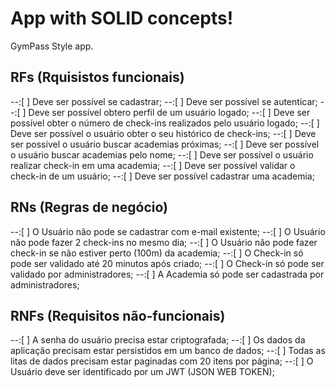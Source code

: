 # App with SOLID concepts!

GymPass Style app.

## RFs (Rquisistos funcionais)

--:[ ] Deve ser possível se cadastrar;
--:[ ] Deve ser possível se autenticar;
--:[ ] Deve ser possível obtero perfil de um usuário logado;
--:[ ] Deve ser possível obter o número de check-ins realizados pelo usuário logado;
--:[ ] Deve ser possível o usuário obter o seu histórico de check-ins;
--:[ ] Deve ser possível o usuário buscar academias próximas;
--:[ ] Deve ser possível o usuário buscar academias pelo nome;
--:[ ] Deve ser possível o usuário realizar check-in em uma academia;
--:[ ] Deve ser possível validar o check-in de um usuário;
--:[ ] Deve ser possível cadastrar uma academia;

## RNs (Regras de negócio)

--:[ ] O Usuário não pode se cadastrar com e-mail existente;
--:[ ] O Usuário não pode fazer 2 check-ins no mesmo dia;
--:[ ] O Usuário não pode fazer check-in se não estiver perto (100m) da academia;
--:[ ] O Check-in só pode ser validado até 20 minutos após criado;
--:[ ] O Check-in só pode ser validado por administradores;
--:[ ] A Academia só pode ser cadastrada por administradores;

## RNFs (Requisitos não-funcionais)

--:[ ] A senha do usuário precisa estar criptografada;
--:[ ] Os dados da aplicação precisam estar persistidos em um banco de dados;
--:[ ] Todas as litas de dados precisam estar paginadas com 20 itens por página;
--:[ ] O Usuário deve ser identificado por um JWT (JSON WEB TOKEN);
